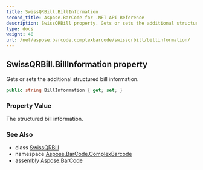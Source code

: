 ```yaml
---
title: SwissQRBill.BillInformation
second_title: Aspose.BarCode for .NET API Reference
description: SwissQRBill property. Gets or sets the additional structured bill information
type: docs
weight: 40
url: /net/aspose.barcode.complexbarcode/swissqrbill/billinformation/
---
```

## SwissQRBill.BillInformation property

Gets or sets the additional structured bill information.

```csharp
public string BillInformation { get; set; }
```

### Property Value

The structured bill information.

### See Also

* class [SwissQRBill](../)
* namespace [Aspose.BarCode.ComplexBarcode](../../swissqrbill/)
* assembly [Aspose.BarCode](../../../)


